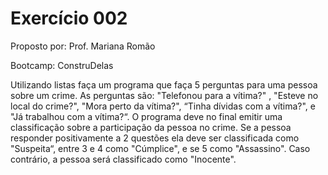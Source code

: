 # Exercício 002

Proposto por:  Prof. Mariana Romão

Bootcamp: ConstruDelas

Utilizando listas faça um programa que faça 5 perguntas para uma pessoa sobre um crime. As perguntas são:  "Telefonou para a vítima?" , "Esteve no local do crime?",  "Mora perto da vítima?",  “Tinha dívidas com a vítima?", e  "Já trabalhou com a vítima?“.  O programa deve no final emitir uma classificação sobre a participação da pessoa no crime. Se a pessoa responder positivamente a 2 questões ela deve ser classificada como "Suspeita“, entre 3 e 4 como "Cúmplice", e se 5 como "Assassino". Caso contrário, a pessoa será classificado como "Inocente".